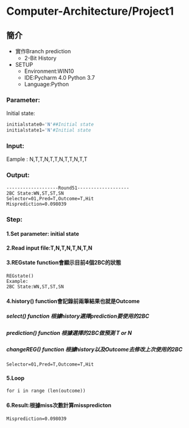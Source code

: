 # Computer-Architecture/Project1
## 簡介
* 實作Branch prediction
  * 2-Bit History
* SETUP
  * Environment:WIN10
  * IDE:Pycharm 4.0 Python 3.7
  * Language:Python
### Parameter:
Initial state:
```py    
initialstate0='N'##Initial state
initialstate1='N'#Initial state
```
### Input: 
Eample : N,T,T,N,T,T,N,T,T,N,T,T
### Output: 
    -------------------Round51-------------------
    2BC State:WN,ST,ST,SN
    Selector=01,Pred=T,Outcome=T,Hit
    Misprediction=0.098039
### Step:
#### 1.Set parameter: initial state
#### 2.Read input file:T,N,T,N,T,N,T,N
#### 3.REGstate function會顯示目前4個2BC的狀態
    REGstate()
    Example:
    2BC State:WN,ST,ST,SN
#### 4.history() function會記錄前兩筆結果也就是Outcome
##### select() function 根據history選擇prediction要使用的2BC
##### prediction() function 根據選擇的2BC做預測 T or N
##### changeREG() function 根據history以及Outcome去修改上次使用的2BC 
    Selector=01,Pred=T,Outcome=T,Hit
#### 5.Loop
    for i in range (len(outcome))
#### 6.Result:根據miss次數計算misspredicton
    Misprediction=0.098039
